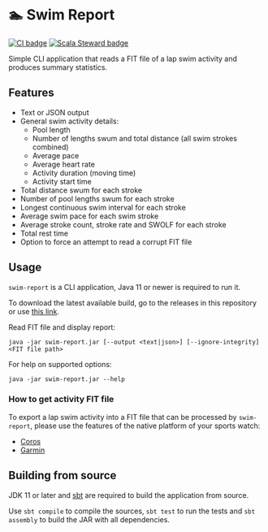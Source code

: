 # :swimmer: Swim Report

[![CI badge](https://github.com/rosvit/swim-report/workflows/CI/badge.svg)](https://github.com/rosvit/swim-report/actions/workflows/ci.yml)
[![Scala Steward badge](https://img.shields.io/badge/Scala_Steward-helping-blue.svg?style=flat&logo=data:image/png;base64,iVBORw0KGgoAAAANSUhEUgAAAA4AAAAQCAMAAAARSr4IAAAAVFBMVEUAAACHjojlOy5NWlrKzcYRKjGFjIbp293YycuLa3pYY2LSqql4f3pCUFTgSjNodYRmcXUsPD/NTTbjRS+2jomhgnzNc223cGvZS0HaSD0XLjbaSjElhIr+AAAAAXRSTlMAQObYZgAAAHlJREFUCNdNyosOwyAIhWHAQS1Vt7a77/3fcxxdmv0xwmckutAR1nkm4ggbyEcg/wWmlGLDAA3oL50xi6fk5ffZ3E2E3QfZDCcCN2YtbEWZt+Drc6u6rlqv7Uk0LdKqqr5rk2UCRXOk0vmQKGfc94nOJyQjouF9H/wCc9gECEYfONoAAAAASUVORK5CYII=)](https://github.com/scala-steward-org/scala-steward)

Simple CLI application that reads a FIT file of a lap swim activity and produces summary statistics.

## Features

- Text or JSON output
- General swim activity details:
    - Pool length
    - Number of lengths swum and total distance (all swim strokes combined)
    - Average pace
    - Average heart rate
    - Activity duration (moving time)
    - Activity start time
- Total distance swum for each stroke
- Number of pool lengths swum for each stroke
- Longest continuous swim interval for each stroke
- Average swim pace for each swim stroke
- Average stroke count, stroke rate and SWOLF for each stroke
- Total rest time
- Option to force an attempt to read a corrupt FIT file

## Usage

`swim-report` is a CLI application, Java 11 or newer is required to run it.

To download the latest available build, go to the releases in this repository or use 
[this link](https://github.com/rosvit/swim-report/releases/latest/download/swim-report.jar).

Read FIT file and display report:

```
java -jar swim-report.jar [--output <text|json>] [--ignore-integrity] <FIT file path>
```

For help on supported options:

```
java -jar swim-report.jar --help
```

### How to get activity FIT file

To export a lap swim activity into a FIT file that can be processed by `swim-report`, please use the features
of the native platform of your sports watch:
- [Coros](https://support.coros.com/hc/en-us/articles/360043975752-How-to-export-workout-data-from-COROS-and-manually-upload-to-3rd-party-apps)
- [Garmin](https://support.strava.com/hc/en-us/articles/216917807-Exporting-Files-from-Garmin-Connect)

## Building from source

JDK 11 or later and [sbt](https://www.scala-sbt.org/) are required to build the application from source.

Use `sbt compile` to compile the sources, `sbt test` to run the tests and `sbt assembly` to build the JAR with all dependencies.
